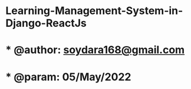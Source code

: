# Learning-Management-System-in-Django-ReactJs
#
# * @author: soydara168@gmail.com
# * @param: 05/May/2022
